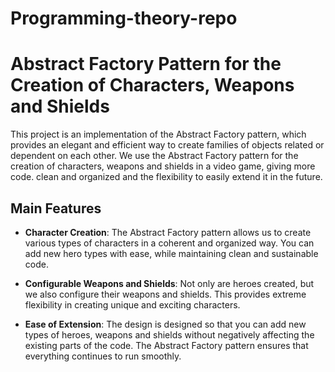 # Programming-theory-repo

# Abstract Factory Pattern for the Creation of Characters, Weapons and Shields

This project is an implementation of the Abstract Factory pattern, which provides an elegant and efficient way to create families of objects related or dependent on each other. We use the Abstract Factory pattern for the creation of characters, weapons and shields in a video game, giving more code. clean and organized and the flexibility to easily extend it in the future.

## Main Features

- **Character Creation**: The Abstract Factory pattern allows us to create various types of characters in a coherent and organized way. You can add new hero types with ease, while maintaining clean and sustainable code.

- **Configurable Weapons and Shields**: Not only are heroes created, but we also configure their weapons and shields. This provides extreme flexibility in creating unique and exciting characters.

- **Ease of Extension**: The design is designed so that you can add new types of heroes, weapons and shields without negatively affecting the existing parts of the code. The Abstract Factory pattern ensures that everything continues to run smoothly.
